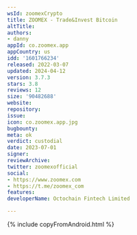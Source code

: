 ```yaml
---
wsId: zoomexCrypto
title: ZOOMEX - Trade&Invest Bitcoin
altTitle: 
authors:
- danny
appId: co.zoomex.app
appCountry: us
idd: '1601766234'
released: 2022-03-07
updated: 2024-04-12
version: 3.7.3
stars: 3.8
reviews: 12
size: '90482688'
website: 
repository: 
issue: 
icon: co.zoomex.app.jpg
bugbounty: 
meta: ok
verdict: custodial
date: 2023-07-01
signer: 
reviewArchive: 
twitter: zoomexofficial
social:
- https://www.zoomex.com
- https://t.me/zoomex_com
features: 
developerName: Octochain Fintech Limited

---
```


{% include copyFromAndroid.html %}
